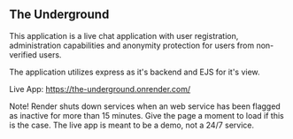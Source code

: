 ##  The Underground
This application is a live chat application with user registration, administration capabilities and anonymity protection for users from non-verified users. 

The application utilizes express as it's backend and EJS for it's view. 

Live App: https://the-underground.onrender.com/

Note! Render shuts down services when an web service has been flagged as inactive for more than 15 minutes. Give the page a moment to load if this is the case. The live app is meant to be a demo, not a 24/7 service.
